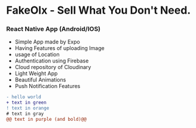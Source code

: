 # FakeOlx - Sell What You Don't Need. 
### React Native App (Android/IOS)

* Simple App made by Expo
* Having Features of uploading Image
* usage of Location
* Authentication using Firebase
* Cloud repository of Cloudinary
* Light Weight App
* Beautiful Animations
* Push Notification Features
```diff
- hello world
+ text in green
! text in orange
# text in gray
@@ text in purple (and bold)@@
```
